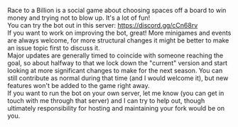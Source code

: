 Race to a Billion is a social game about choosing spaces off a board to win money and trying not to blow up. It's a lot of fun!  
You can try the bot out in this server: https://discord.gg/cCn68rv  
If you want to work on improving the bot, great! More minigames and events are always welcome, for more structural changes it might be better to make an issue topic first to discuss it.  
Major updates are generally timed to coincide with someone reaching the goal, so about halfway to that we lock down the "current" version and start looking at more significant changes to make for the next season. You can still contribute as normal during that time (and I would welcome it), but new features won't be added to the game right away.  
If you want to run the bot on your own server, let me know (you can get in touch with me through that server) and I can try to help out, though ultimately responsibility for hosting and maintaining your fork would be on you.  
